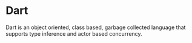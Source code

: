 # Dart

Dart is an object oriented, class based, garbage collected language that supports type inference and actor based concurrency.